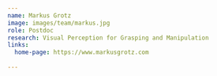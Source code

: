 ```yaml
---
name: Markus Grotz
image: images/team/markus.jpg
role: Postdoc
research: Visual Perception for Grasping and Manipulation
links:
  home-page: https://www.markusgrotz.com
  
---
```

